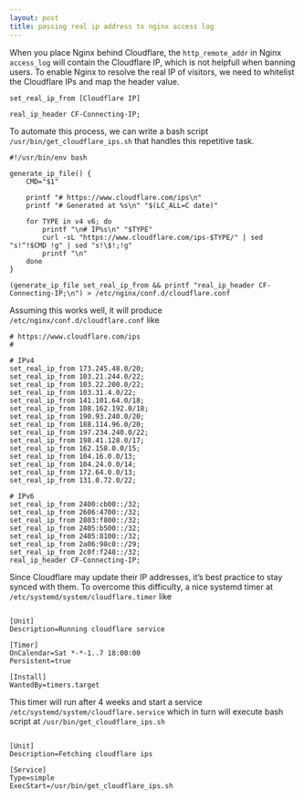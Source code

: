 ```yaml
---
layout: post
title: passing real ip address to nginx access log
---
```


When you place Nginx behind Cloudflare, the `http_remote_addr` in Nginx `access_log` will contain the Cloudflare IP, which is not helpfull when banning users. To enable Nginx to resolve the real IP of visitors, we need to whitelist the Cloudflare IPs and map the header value.
```
set_real_ip_from [Cloudflare IP]

real_ip_header CF-Connecting-IP;
```

To automate this process, we can write a bash script `/usr/bin/get_cloudflare_ips.sh` that handles this repetitive task.

```
#!/usr/bin/env bash

generate_ip_file() {
    CMD="$1"

    printf "# https://www.cloudflare.com/ips\n"
    printf "# Generated at %s\n" "$(LC_ALL=C date)"

    for TYPE in v4 v6; do
        printf "\n# IP%s\n" "$TYPE"
        curl -sL "https://www.cloudflare.com/ips-$TYPE/" | sed "s!^!$CMD !g" | sed "s!\$!;!g"
        printf "\n"
    done
}

(generate_ip_file set_real_ip_from && printf "real_ip_header CF-Connecting-IP;\n") > /etc/nginx/conf.d/cloudflare.conf

```

Assuming this works well, it will produce `/etc/nginx/conf.d/cloudflare.conf` like

```
# https://www.cloudflare.com/ips
#

# IPv4
set_real_ip_from 173.245.48.0/20;
set_real_ip_from 103.21.244.0/22;
set_real_ip_from 103.22.200.0/22;
set_real_ip_from 103.31.4.0/22;
set_real_ip_from 141.101.64.0/18;
set_real_ip_from 108.162.192.0/18;
set_real_ip_from 190.93.240.0/20;
set_real_ip_from 188.114.96.0/20;
set_real_ip_from 197.234.240.0/22;
set_real_ip_from 198.41.128.0/17;
set_real_ip_from 162.158.0.0/15;
set_real_ip_from 104.16.0.0/13;
set_real_ip_from 104.24.0.0/14;
set_real_ip_from 172.64.0.0/13;
set_real_ip_from 131.0.72.0/22;

# IPv6
set_real_ip_from 2400:cb00::/32;
set_real_ip_from 2606:4700::/32;
set_real_ip_from 2803:f800::/32;
set_real_ip_from 2405:b500::/32;
set_real_ip_from 2405:8100::/32;
set_real_ip_from 2a06:98c0::/29;
set_real_ip_from 2c0f:f248::/32;
real_ip_header CF-Connecting-IP;
```

Since Cloudflare may update their IP addresses, it’s best practice to stay synced with them. To overcome this difficulty, a nice systemd timer at `/etc/systemd/system/cloudflare.timer` like


```

[Unit]
Description=Running cloudflare service

[Timer]
OnCalendar=Sat *-*-1..7 18:00:00
Persistent=true

[Install]
WantedBy=timers.target

```

This timer will run after 4 weeks and start a service `/etc/systemd/system/cloudflare.service` which in turn will execute bash script at `/usr/bin/get_cloudflare_ips.sh`

```

[Unit]
Description=Fetching cloudflare ips
 
[Service]
Type=simple
ExecStart=/usr/bin/get_cloudflare_ips.sh
```
